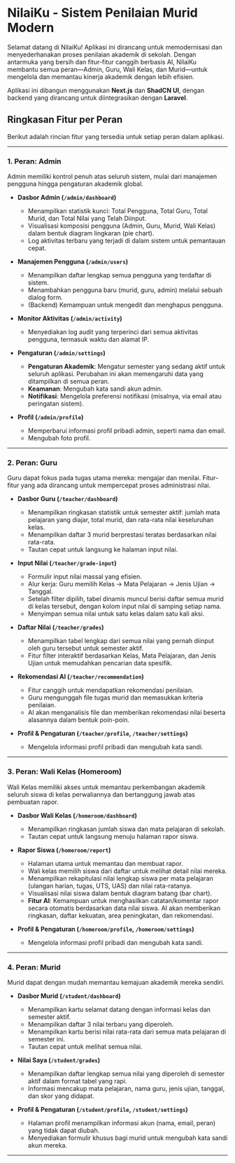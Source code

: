 # NilaiKu - Sistem Penilaian Murid Modern

Selamat datang di NilaiKu! Aplikasi ini dirancang untuk memodernisasi dan menyederhanakan proses penilaian akademik di sekolah. Dengan antarmuka yang bersih dan fitur-fitur canggih berbasis AI, NilaiKu membantu semua peran—Admin, Guru, Wali Kelas, dan Murid—untuk mengelola dan memantau kinerja akademik dengan lebih efisien.

Aplikasi ini dibangun menggunakan **Next.js** dan **ShadCN UI**, dengan backend yang dirancang untuk diintegrasikan dengan **Laravel**.

## Ringkasan Fitur per Peran

Berikut adalah rincian fitur yang tersedia untuk setiap peran dalam aplikasi.

---

### 1. Peran: Admin

Admin memiliki kontrol penuh atas seluruh sistem, mulai dari manajemen pengguna hingga pengaturan akademik global.

-   **Dasbor Admin (`/admin/dashboard`)**
    -   Menampilkan statistik kunci: Total Pengguna, Total Guru, Total Murid, dan Total Nilai yang Telah Diinput.
    -   Visualisasi komposisi pengguna (Admin, Guru, Murid, Wali Kelas) dalam bentuk diagram lingkaran (pie chart).
    -   Log aktivitas terbaru yang terjadi di dalam sistem untuk pemantauan cepat.

-   **Manajemen Pengguna (`/admin/users`)**
    -   Menampilkan daftar lengkap semua pengguna yang terdaftar di sistem.
    -   Menambahkan pengguna baru (murid, guru, admin) melalui sebuah dialog form.
    -   (Backend) Kemampuan untuk mengedit dan menghapus pengguna.

-   **Monitor Aktivitas (`/admin/activity`)**
    -   Menyediakan log audit yang terperinci dari semua aktivitas pengguna, termasuk waktu dan alamat IP.

-   **Pengaturan (`/admin/settings`)**
    -   **Pengaturan Akademik**: Mengatur semester yang sedang aktif untuk seluruh aplikasi. Perubahan ini akan memengaruhi data yang ditampilkan di semua peran.
    -   **Keamanan**: Mengubah kata sandi akun admin.
    -   **Notifikasi**: Mengelola preferensi notifikasi (misalnya, via email atau peringatan sistem).

-   **Profil (`/admin/profile`)**
    -   Memperbarui informasi profil pribadi admin, seperti nama dan email.
    -   Mengubah foto profil.

---

### 2. Peran: Guru

Guru dapat fokus pada tugas utama mereka: mengajar dan menilai. Fitur-fitur yang ada dirancang untuk mempercepat proses administrasi nilai.

-   **Dasbor Guru (`/teacher/dashboard`)**
    -   Menampilkan ringkasan statistik untuk semester aktif: jumlah mata pelajaran yang diajar, total murid, dan rata-rata nilai keseluruhan kelas.
    -   Menampilkan daftar 3 murid berprestasi teratas berdasarkan nilai rata-rata.
    -   Tautan cepat untuk langsung ke halaman input nilai.

-   **Input Nilai (`/teacher/grade-input`)**
    -   Formulir input nilai massal yang efisien.
    -   Alur kerja: Guru memilih Kelas -> Mata Pelajaran -> Jenis Ujian -> Tanggal.
    -   Setelah filter dipilih, tabel dinamis muncul berisi daftar semua murid di kelas tersebut, dengan kolom input nilai di samping setiap nama.
    -   Menyimpan semua nilai untuk satu kelas dalam satu kali aksi.

-   **Daftar Nilai (`/teacher/grades`)**
    -   Menampilkan tabel lengkap dari semua nilai yang pernah diinput oleh guru tersebut untuk semester aktif.
    -   Fitur filter interaktif berdasarkan Kelas, Mata Pelajaran, dan Jenis Ujian untuk memudahkan pencarian data spesifik.

-   **Rekomendasi AI (`/teacher/recommendation`)**
    -   Fitur canggih untuk mendapatkan rekomendasi penilaian.
    -   Guru mengunggah file tugas murid dan memasukkan kriteria penilaian.
    -   AI akan menganalisis file dan memberikan rekomendasi nilai beserta alasannya dalam bentuk poin-poin.

-   **Profil & Pengaturan (`/teacher/profile`, `/teacher/settings`)**
    -   Mengelola informasi profil pribadi dan mengubah kata sandi.

---

### 3. Peran: Wali Kelas (Homeroom)

Wali Kelas memiliki akses untuk memantau perkembangan akademik seluruh siswa di kelas perwaliannya dan bertanggung jawab atas pembuatan rapor.

-   **Dasbor Wali Kelas (`/homeroom/dashboard`)**
    -   Menampilkan ringkasan jumlah siswa dan mata pelajaran di sekolah.
    -   Tautan cepat untuk langsung menuju halaman rapor siswa.

-   **Rapor Siswa (`/homeroom/report`)**
    -   Halaman utama untuk memantau dan membuat rapor.
    -   Wali kelas memilih siswa dari daftar untuk melihat detail nilai mereka.
    -   Menampilkan rekapitulasi nilai lengkap siswa per mata pelajaran (ulangan harian, tugas, UTS, UAS) dan nilai rata-ratanya.
    -   Visualisasi nilai siswa dalam bentuk diagram batang (bar chart).
    -   **Fitur AI**: Kemampuan untuk menghasilkan catatan/komentar rapor secara otomatis berdasarkan data nilai siswa. AI akan memberikan ringkasan, daftar kekuatan, area peningkatan, dan rekomendasi.

-   **Profil & Pengaturan (`/homeroom/profile`, `/homeroom/settings`)**
    -   Mengelola informasi profil pribadi dan mengubah kata sandi.

---

### 4. Peran: Murid

Murid dapat dengan mudah memantau kemajuan akademik mereka sendiri.

-   **Dasbor Murid (`/student/dashboard`)**
    -   Menampilkan kartu selamat datang dengan informasi kelas dan semester aktif.
    -   Menampilkan daftar 3 nilai terbaru yang diperoleh.
    -   Menampilkan kartu berisi nilai rata-rata dari semua mata pelajaran di semester ini.
    -   Tautan cepat untuk melihat semua nilai.

-   **Nilai Saya (`/student/grades`)**
    -   Menampilkan daftar lengkap semua nilai yang diperoleh di semester aktif dalam format tabel yang rapi.
    -   Informasi mencakup mata pelajaran, nama guru, jenis ujian, tanggal, dan skor yang didapat.

-   **Profil & Pengaturan (`/student/profile`, `/student/settings`)**
    -   Halaman profil menampilkan informasi akun (nama, email, peran) yang tidak dapat diubah.
    -   Menyediakan formulir khusus bagi murid untuk mengubah kata sandi akun mereka.
---